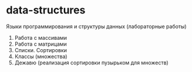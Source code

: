 # data-structures
Языки программирования и структуры данных (лабораторные работы)
1. Работа с массивами
2. Работа с матрицами
3. Списки. Сортировки
4. Классы (множества)
5. Дежавю (реализация сортировки пузырьком для множеств)
